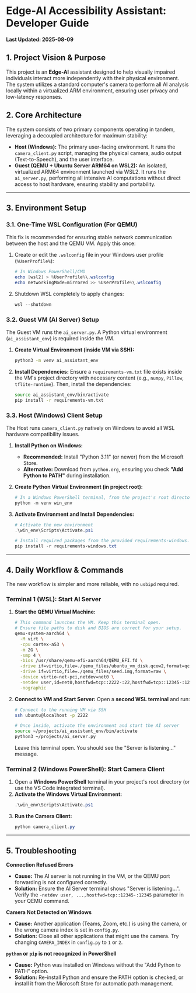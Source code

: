 # Edge-AI Accessibility Assistant: Developer Guide

**Last Updated: 2025-08-09**

## 1. Project Vision & Purpose

This project is an **Edge-AI** assistant designed to help visually impaired individuals interact more independently with their physical environment. The system utilizes a standard computer's camera to perform all AI analysis locally within a virtualized ARM environment, ensuring user privacy and low-latency responses.

## 2. Core Architecture

The system consists of two primary components operating in tandem, leveraging a decoupled architecture for maximum stability:

*   **Host (Windows):** The primary user-facing environment. It runs the `camera_client.py` script, managing the physical camera, audio output (Text-to-Speech), and the user interface.
*   **Guest (QEMU + Ubuntu Server ARM64 on WSL2):** An isolated, virtualized ARM64 environment launched via WSL2. It runs the `ai_server.py`, performing all intensive AI computations without direct access to host hardware, ensuring stability and portability.

---

## 3. Environment Setup

### 3.1. One-Time WSL Configuration (For QEMU)

This fix is recommended for ensuring stable network communication between the host and the QEMU VM. Apply this once:

1.  Create or edit the `.wslconfig` file in your Windows user profile (`%UserProfile%`):
    ```powershell
    # In Windows PowerShell/CMD
    echo [wsl2] > %UserProfile%\.wslconfig
    echo networkingMode=mirrored >> %UserProfile%\.wslconfig
    ```

2.  Shutdown WSL completely to apply changes:
    ```powershell
    wsl --shutdown
    ```

### 3.2. Guest VM (AI Server) Setup

The Guest VM runs the `ai_server.py`. A Python virtual environment (`ai_assistant_env`) is required inside the VM.

1.  **Create Virtual Environment (inside VM via SSH):**
    ```bash
    python3 -m venv ai_assistant_env
    ```
2.  **Install Dependencies:** Ensure a `requirements-vm.txt` file exists inside the VM's project directory with necessary content (e.g., `numpy`, `Pillow`, `tflite-runtime`). Then, install the dependencies:
    ```bash
    source ai_assistant_env/bin/activate
    pip install -r requirements-vm.txt
    ```

### 3.3. Host (Windows) Client Setup

The Host runs `camera_client.py` natively on Windows to avoid all WSL hardware compatibility issues.

1.  **Install Python on Windows:**
    *   **Recommended:** Install "Python 3.11" (or newer) from the Microsoft Store.
    *   **Alternative:** Download from `python.org`, ensuring you check **"Add Python to PATH"** during installation.

2.  **Create Python Virtual Environment (in project root):**
    ```powershell
    # In a Windows PowerShell terminal, from the project's root directory
    python -m venv win_env
    ```

3.  **Activate Environment and Install Dependencies:**
    ```powershell
    # Activate the new environment
    .\win_env\Scripts\Activate.ps1
    
    # Install required packages from the provided requirements-windows.txt file
    pip install -r requirements-windows.txt
    ```

---

## 4. Daily Workflow & Commands

The new workflow is simpler and more reliable, with no `usbipd` required.

### **Terminal 1 (WSL): Start AI Server**

1.  **Start the QEMU Virtual Machine:**
    ```bash
    # This command launches the VM. Keep this terminal open.
    # Ensure file paths to disk and BIOS are correct for your setup.
    qemu-system-aarch64 \
      -M virt \
      -cpu cortex-a53 \
      -m 2G \
      -smp 4 \
      -bios /usr/share/qemu-efi-aarch64/QEMU_EFI.fd \
      -drive if=virtio,file=./qemu_files/ubuntu_vm_disk.qcow2,format=qcow2 \
      -drive if=virtio,file=./qemu_files/seed.img,format=raw \
      -device virtio-net-pci,netdev=net0 \
      -netdev user,id=net0,hostfwd=tcp::2222-:22,hostfwd=tcp::12345-:12345 \
      -nographic
    ```

2.  **Connect to VM and Start Server:** Open a **second WSL terminal** and run:
    ```bash
    # Connect to the running VM via SSH
    ssh ubuntu@localhost -p 2222

    # Once inside, activate the environment and start the AI server
    source ~/projects/ai_assistant_env/bin/activate
    python3 ~/projects/ai_server.py
    ```
    Leave this terminal open. You should see the "Server is listening..." message.

### **Terminal 2 (Windows PowerShell): Start Camera Client**

1.  Open a **Windows PowerShell** terminal in your project's root directory (or use the VS Code integrated terminal).
2.  **Activate the Windows Virtual Environment:**
    ```powershell
    .\win_env\Scripts\Activate.ps1
    ```
3.  **Run the Camera Client:**
    ```powershell
    python camera_client.py
    ```

---

## 5. Troubleshooting

**Connection Refused Errors**
*   **Cause:** The AI server is not running in the VM, or the QEMU port forwarding is not configured correctly.
*   **Solution:** Ensure the AI Server terminal shows "Server is listening...". Verify the `-netdev user, ...,hostfwd=tcp::12345-:12345` parameter in your QEMU command.

**Camera Not Detected on Windows**
*   **Cause:** Another application (Teams, Zoom, etc.) is using the camera, or the wrong camera index is set in `config.py`.
*   **Solution:** Close all other applications that might use the camera. Try changing `CAMERA_INDEX` in `config.py` to `1` or `2`.

**`python` or `pip` is not recognized in PowerShell**
*   **Cause:** Python was installed on Windows without the "Add Python to PATH" option.
*   **Solution:** Re-install Python and ensure the PATH option is checked, or install it from the Microsoft Store for automatic path management.